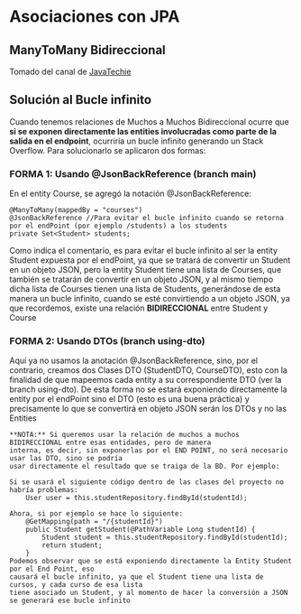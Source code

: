 # Asociaciones con JPA

## ManyToMany Bidireccional
Tomado del canal de [JavaTechie](https://www.youtube.com/watch?v=jCYonZey5dY)

## Solución al Bucle infinito 
Cuando tenemos relaciones de Muchos a Muchos Bidireccional ocurre 
que **si se exponen directamente las entities involucradas como parte de la salida en el endpoint**, ocurriría
un bucle infinito generando un Stack Overflow. Para solucionarlo se
aplicaron dos formas:

### FORMA 1: Usando @JsonBackReference (branch main)
En el entity Course, se agregó la notación @JsonBackReference:
```
@ManyToMany(mappedBy = "courses")
@JsonBackReference //Para evitar el bucle infinito cuando se retorna por el endPoint (por ejemplo /students) a los students
private Set<Student> students;
```
Como indica el comentario, es para evitar el bucle infinito al ser la
entity Student expuesta por el endPoint, ya que se tratará de 
convertir un Student en un objeto JSON, pero la entity Student
tiene una lista de Courses, que también se tratarán de convertir
en un objeto JSON, y al mismo tiempo dicha lista de Courses tienen
una lista de Students, generándose de esta manera un bucle infinito, 
cuando se esté convirtiendo a un objeto JSON, ya que recordemos, existe
una relación **BIDIRECCIONAL** entre Student y Course

### FORMA 2: Usando DTOs (branch using-dto)
Aquí ya no usamos la anotación @JsonBackReference, sino, por el contrario,
creamos dos Clases DTO (StudentDTO, CourseDTO), esto con la finalidad
de que mapeemos cada entity a su correspondiente DTO (ver la branch using-dto).
De esta forma no se estará exponiendo directamente la entity por 
el endPoint sino el DTO (esto es una buena práctica) y precisamente lo que se convertirá en objeto JSON
serán los DTOs y no las Entities

```
**NOTA:** Si queremos usar la relación de muchos a muchos BIDIRECCIONAL entre esas entidades, pero de manera
interna, es decir, sin exponerlas por el END POINT, no será necesario usar las DTO, sino se podría
usar directamente el resultado que se traiga de la BD. Por ejemplo:

Si se usará el siguiente código dentro de las clases del proyecto no habría problemas:
    User user = this.studentRepository.findById(studentId);
    
Ahora, si por ejemplo se hace lo siguiente:
    @GetMapping(path = "/{studentId}")
    public Student getStudent(@PathVariable Long studentId) {
        Student student = this.studentRepository.findById(studentId);
        return student;
    }
Podemos observar que se está exponiendo directamente la Entity Student por el End Point, eso
causará el bucle infinito, ya que el Student tiene una lista de cursos, y cada curso de esa lista
tiene asociado un Student, y al momento de hacer la conversión a JSON se generará ese bucle infinito
```

